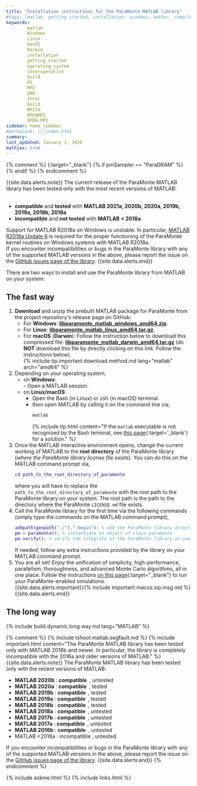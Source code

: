 ```yaml
---
title: "Installation instructions for the ParaMonte MATLAB library"
#tags: [matlab, getting_started, installation, windows, author, compiler, operating_system, OS, Fortran, C, C++, interoperation, build]
keywords: 
        matlab
        Windows
        Linux
        macOS
        Darwin
        installation
        getting_started
        operating_system
        interoperation
        build
        OS
        MPI
        GNU
        Intel
        build
        MPICH
        OPENMPI
        OPEN-MPI
sidebar: home_sidebar
#permalink: ///index.html
summary:
last_updated: January 1, 2020
mathjax: true
---
```

{% comment %}
[](){:target="_blank"}
{% if pmSampler == "ParaDRAM" %}
{% endif %}
{% endcomment %}
<br>

{{site.data.alerts.note}}
The current release of the ParaMonte MATLAB library has been tested only with the most recent versions of MATLAB:  
<br>
<ul>
    <li><b>compatible</b> and <b>tested</b> with <b>MATLAB 2021a, 2020b, 2020a, 2019b, 2019a, 2018b, 2018a</b></li>
    <li><b>incompatible</b> and <b>not tested</b> with <b>MATLAB < 2018a</b></li>
</ul>
Support for MATLAB R2018a on Windows is unstable. In particular, <a href="https://www.mathworks.com/downloads/" target="_blank">MATLAB R2018a Update 6</a> is required for the proper functioning of the ParaMonte kernel routines on Windows systems with MATLAB R2018a.<br>
If you encounter incompatibilities or bugs in the ParaMonte library with any of the supported MATLAB versions in the above, please report the issue on the <a href="{{site.issues}}" target="_blank">GitHub issues page of the library</a>.
{{site.data.alerts.end}}

<br>  

There are two ways to install and use the ParaMonte library from MATLAB on your system:  

## The fast way  

1.  **Download** and unzip the prebuilt MATLAB package for ParaMonte from the project repository's release page on GitHub:
    +   For **Windows**: [**libparamonte_matlab_windows_amd64.zip**]({{site.currentReleaseDownload}}/libparamonte_matlab_windows_amd64.zip).  
    +   For **Linux**: [**libparamonte_matlab_linux_amd64.tar.gz**]({{site.currentReleaseDownload}}/libparamonte_matlab_linux_amd64.tar.gz).  
    +   For **macOS** (**Darwin**): Follow the instruction below to download this compressed file: [**libparamonte_matlab_darwin_amd64.tar.gz**]({{site.currentReleaseDownload}}/libparamonte_matlab_darwin_amd64.tar.gz) (do **NOT** download this file by directly clicking on this link. Follow the instructions below).  
        {% include tip.important.download.method.md lang="matlab" arch="amd64" %}
1.  Depending on your operating system,  
    -   on **Windows**:  
            -   Open a MATLAB session.  
    -   on **Linux/macOS**:  
        -   Open the Bash (in Linux) or zsh (in macOS) terminal.  
        -   then open MATLAB by calling it on the command line via, 
            ```bash  
            matlab
            ```  
            {% include tip.html content="If the `matlab` executable is not recognized by the Bash terminal, see [this page](../../troubleshooting/bash-matlab-command-not-found){:target='_blank'} for a solution." %}  
1.  Once the MATLAB interactive environment opens, change the current working of MATLAB to the **root directory** of the ParaMonte library (*where the ParaMonte library license file exists*). You can do this on the MATLAB command prompt via,  
    ```matlab  
    cd path_to_the_root_directory_of_paramonte
    ```  
    where you will have to replace the `path_to_the_root_directory_of_paramonte` with the root path to the ParaMonte library on your system. The root path is the path to the directory where the ParaMonte `LICENSE.md` file exists.  
1.  Call the ParaMonte library for the first time via the following commands (simply type the commands on the MATLAB command prompt),  
    ```matlab  
    addpath(genpath("./"),"-begin"); % add the ParaMonte library directories to MATLAB's list of search paths.
    pm = paramonte(); % instantiate an object of class paramonte.
    pm.verify(); % verify the integrity of the ParaMonte library on your system.
    ```  
    If needed, follow any extra instructions provided by the library on your MATLAB command prompt.  
1.  You are all set! Enjoy the unification of simplicity, high-performance, parallelism, thoroughness, and advanced Monte Carlo algorithms, all in one place. Follow the instructions [on this page](../../run/matlab){:target="_blank"} to run your ParaMonte-enabled simulations.  
    {{site.data.alerts.important}}{% include important.macos.sip.msg.md %}{{site.data.alerts.end}}

## The long way  

{% include build.dynamic.long.way.md lang="MATLAB" %}

{% comment %}
{% include tshoot.matlab.segfault.md %}
{% include important.html content="The ParaMonte MATLAB library has been tested only with MATLAB 2018b and newer. In particular, the library is completely incompatible with the 2016a and older versions of MATLAB." %}
{{site.data.alerts.note}}
The ParaMonte MATLAB library has been tested only with the recent versions of MATLAB:
<br>
<ul>
    <li><b>MATLAB 2020b</b>&nbsp;: <b>compatible&nbsp;&nbsp;</b>, untested</li>
    <li><b>MATLAB 2020a</b>&nbsp;: <b>compatible&nbsp;&nbsp;</b>, tested  </li>
    <li><b>MATLAB 2019b</b>&nbsp;: <b>compatible&nbsp;&nbsp;</b>, tested  </li>
    <li><b>MATLAB 2019a</b>&nbsp;: <b>compatible&nbsp;&nbsp;</b>, tested  </li>
    <li><b>MATLAB 2018b</b>&nbsp;: <b>compatible&nbsp;&nbsp;</b>, tested  </li>
    <li><b>MATLAB 2018a</b>&nbsp;: <b>compatible&nbsp;&nbsp;</b>, untested</li>
    <li><b>MATLAB 2017b</b>&nbsp;: <b>compatible&nbsp;&nbsp;</b>, untested</li>
    <li><b>MATLAB 2017a</b>&nbsp;: <b>compatible&nbsp;&nbsp;</b>, untested</li>
    <li><b>MATLAB 2016b</b>&nbsp;: <b>compatible&nbsp;&nbsp;</b>, untested</li>
    <li>MATLAB <2016a            :    incompatible              , untested</li>
</ul>
If you encounter incompatibilities or bugs in the ParaMonte library with any of the supported MATLAB versions in the above, please report the issue on the <a href="{{site.issues}}" target="_blank">GitHub issues page of the library</a>.
{{site.data.alerts.end}}
{% endcomment %}

{% include askme.html %}
{% include links.html %}

